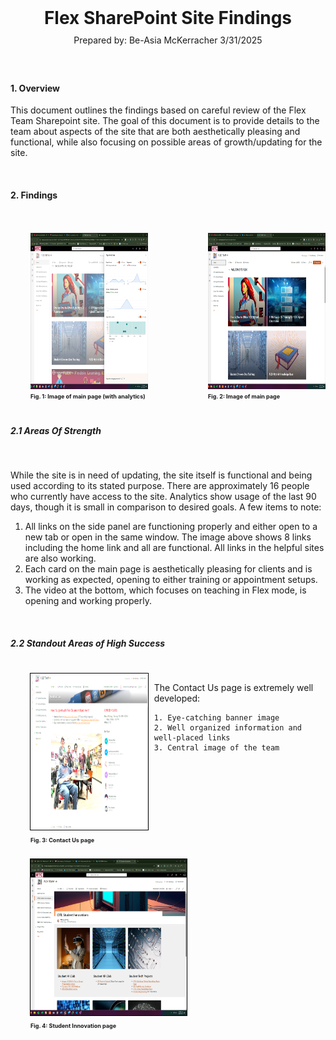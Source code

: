 <br>
<div style="text-align:center">
<h1>Flex SharePoint Site Findings</h1> 
<p style="font-size: 14px; line-height:0">Prepared by: Be-Asia McKerracher 3/31/2025</p>
</div>

<br>
<br>

#### 1. Overview

<p style="font-size: 14px">
This document outlines the findings based on careful review of the Flex Team Sharepoint site.  The goal of this document is to provide details to the team about aspects of the site that are both aesthetically pleasing and functional, while also focusing on possible areas of growth/updating for the site.  
</p>

<br>

#### 2. Findings

<br>
<br>

<div style="display: flex; gap: 3rem; justify-content: center; margin-Left: 2rem;">
  <div>
    <img src="./images/imageAnalytics.png" alt="Image of main page (with analytics)" width="250" height="250">
    <p style="font-size: 9px; font-weight: bold; line-height:0;">Fig. 1: Image of main page (with analytics)</p>
  </div>
  <br>
  
  <div>
    <img src="./images/mainPageImage.png" alt="Image of main page (with analytics)" width="250" height="250">
    <p style="font-size: 9px; font-weight: bold; line-height:0;">Fig. 2: Image of main page</p>
  </div>
</div>

<br>

##### 2.1 Areas Of Strength

<br>
<p>While the site is in need of updating, the site itself is functional and being used according to its stated purpose.  There are approximately 16 people who currently have access to the site.  Analytics show usage of the last 90 days, though it is small in comparison to desired goals. A few items to note:

1. All links on the side panel are functioning properly and either open to a new tab or open in the same window. The image above shows 8 links including the home link and all are functional. All links in the helpful sites are also working.
2. Each card on the main page is aesthetically pleasing for clients and is working as expected, opening to either training or appointment setups.
3. The video at the bottom, which focuses on teaching in Flex mode, is opening and working properly.
</p>

<br>

##### 2.2 Standout Areas of High Success

<br>

<div style="display: flex; gap: 10px; margin-left: 2rem; background:none">
  <div style="background:transparent">
    <img src="./images/contactPage.png" height="250" width="250" style="outline: 1px solid black;" />
    <p style="font-size: 9px; font-weight: bold; line-height: 1; ">Fig. 3: Contact Us page</p>
  </div>
  <div style="background:none">
  <p>
    The Contact Us page is extremely well developed:
    
    1. Eye-catching banner image
    2. Well organized information and well-placed links
    3. Central image of the team
  </p>
  </div>
</div>

<br>

<div>
<div style=" margin-left: 2rem;">
<img src="./images/studentInnovations.png" height="250" width="250" style="outline: 1px solid black;"/>
<p style="font-Size: 9px; font-weight:bold; line-height: 1;">Fig. 4: Student Innovation page</P>
</div>

</div>
